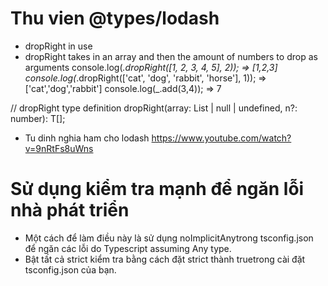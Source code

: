 # Thu vien @types/lodash
- dropRight in use 
- dropRight takes in an array and then the amount of numbers to drop as arguments
console.log(_.dropRight([1, 2, 3, 4, 5], 2)); => [1,2,3]
console.log(_.dropRight(['cat', 'dog', 'rabbit', 'horse'], 1)); => ['cat','dog','rabbit']
console.log(_.add(3,4)); => 7

// dropRight type definition
dropRight<T>(array: List<T> | null | undefined, n?: number): T[];

- Tu dinh nghia ham cho lodash
https://www.youtube.com/watch?v=9nRtFs8uWns

# Sử dụng kiểm tra mạnh để ngăn lỗi nhà phát triển
- Một cách để làm điều này là sử dụng noImplicitAnytrong tsconfig.json để ngăn các lỗi do Typescript assuming Any type.
- Bật tất cả strict kiểm tra bằng cách đặt strict thành truetrong cài đặt tsconfig.json của bạn.